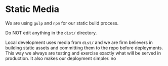 # Static Media

We are using `gulp` and `npm` for our static build process.

Do NOT edit anything in the `dist/` directory.

Local development uses media from `dist/` and we are firm believers in building
static assets and committing them to the repo before deployments. This way we
always are testing and exercise exactly what will be served in production. It
also makes our deployment simpler.
no